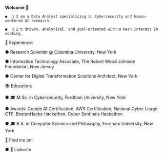 **Welcome** 👋

	●  🔭 I am a Data Analyst specializing in Cybersecurity and human-centered AI research. 

	●  🍳 I'm driven, analytical, and goal-oriented with a keen interest in cooking.		


💼 Experience:

●   Research Scientist @ Columbia University, New York

●   Information Technology Associate, The Robert Wood Johnson Foundation, New Jersey

●   Center for Digital Transformation Solutions Architect, New York


📚 Education:

●   🎓 M.Sc. in Cybersecurity, Fordham University, New York

●   Awards: Google AI Certification, AWS Certification, National Cyber Leage CTF, BostonHacks Hackathon, Cyber Sentinals Hackathon        

●   🎓 B.A. in Computer Science and Philosophy, Fordham University, New York


🔎 Find me on:

●   👔 LinkedIn

